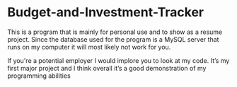 # Budget-and-Investment-Tracker

This is a program that is mainly for personal use and to show as a resume project.
Since the database used for the program is a MySQL server that runs on my computer
it will most likely not work for you.

If you're a potential employer I would implore you to look at my code. 
It’s my first major project and I think overall it’s a good demonstration
of my programming abilities
